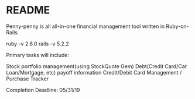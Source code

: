# README

Penny-penny is all all-in-one financial management tool written in Ruby-on-Rails

ruby -v 2.6.0
rails -v 5.2.2

Primary tasks will include:

Stock portfolio management(using StockQuote Gem)
Debt(Credit Card/Car Loan/Mortgage, etc) payoff information
Credit/Debit Card Management / Purchase Tracker

Completion Deadline: 05/31/19